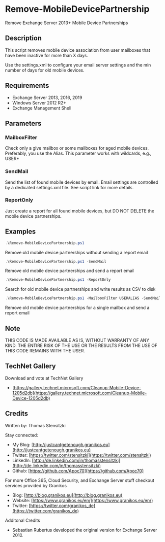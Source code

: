# Remove-MobileDevicePartnership

Remove Exchange Server 2013+ Mobile Device Partnerships 

## Description

This script removes mobile device association from user mailboxes that have been inactive for more than X days.

Use the settings.xml to configure your email server settings and the min number of days for old mobile devices.

## Requirements

- Exchange Server 2013, 2016, 2019
- Windows Server 2012 R2+
- Exchange Management Shell

## Parameters

### MailboxFilter

Check only a give mailbox or some mailboxes for aged mobile devices. Preferably, you use the Alias. This parameter works with wildcards, e.g., USER*

### SendMail

Send the list of found mobile devices by email. Email settings are controlled by a dedicated settings.xml file. See script link for more details.

### ReportOnly

Just create a report for all found mobile devices, but DO NOT DELETE the mobile device partnerships.

## Examples

``` PowerShell
.\Remove-MobileDevicePartnership.ps1
```

Remove old mobile device partnerships without sending a report email

``` PowerShell
.\Remove-MobileDevicePartnership.ps1 -SendMail
```

Remove old mobile device partnerships and send a report email

``` PowerShell
.\Remove-MobileDevicePartnership.ps1 -ReportOnly
```

Search for old mobile device partnerships and write results as CSV to disk

``` PowerShell
.\Remove-MobileDevicePartnership.ps1 -MailboxFilter USERALIAS -SendMail
```

Remove old mobile device partnerships for a single mailbox and send a report email

## Note

THIS CODE IS MADE AVAILABLE AS IS, WITHOUT WARRANTY OF ANY KIND. THE ENTIRE
RISK OF THE USE OR THE RESULTS FROM THE USE OF THIS CODE REMAINS WITH THE USER.

## TechNet Gallery

Download and vote at TechNet Gallery

- [https://gallery.technet.microsoft.com/Cleanup-Mobile-Device-1205d2db](https://gallery.technet.microsoft.com/Cleanup-Mobile-Device-1205d2db)

## Credits

Written by: Thomas Stensitzki

Stay connected:

- My Blog: [http://justcantgetenough.granikos.eu](http://justcantgetenough.granikos.eu)
- Twitter: [https://twitter.com/stensitzki](https://twitter.com/stensitzki)
- LinkedIn:	[http://de.linkedin.com/in/thomasstensitzki](http://de.linkedin.com/in/thomasstensitzki)
- Github: [https://github.com/Apoc70](https://github.com/Apoc70)

For more Office 365, Cloud Security, and Exchange Server stuff checkout services provided by Granikos

- Blog: [http://blog.granikos.eu](http://blog.granikos.eu)
- Website: [https://www.granikos.eu/en/](https://www.granikos.eu/en/)
- Twitter: [https://twitter.com/granikos_de](https://twitter.com/granikos_de)

Additonal Credits

- Sebastian Rubertus developed the original version for Exchange Server 2010.